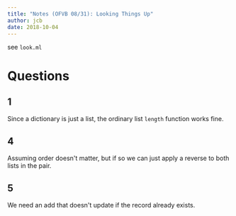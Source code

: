 ```yaml
---
title: "Notes (OFVB 08/31): Looking Things Up"
author: jcb
date: 2018-10-04
---
```


see `look.ml`

# Questions

## 1

Since a dictionary is just a list, the ordinary list `length` function works
fine.

## 4

Assuming order doesn't matter, but if so we can just apply a reverse to both
lists in the pair.

## 5

We need an add that doesn't update if the record already exists.


